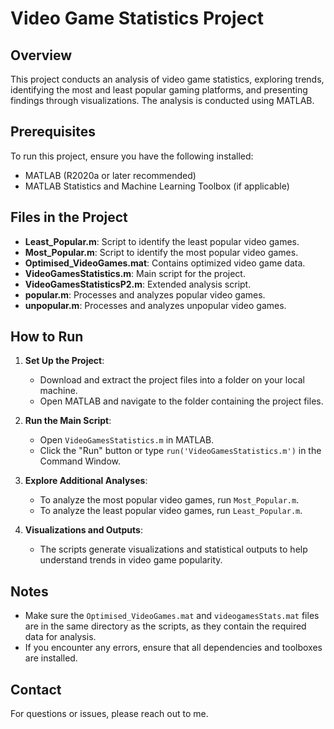 
# Video Game Statistics Project

## Overview
This project conducts an analysis of video game statistics, exploring trends, identifying the most and least popular gaming platforms, and presenting findings through visualizations. The analysis is conducted using MATLAB.

## Prerequisites
To run this project, ensure you have the following installed:
- MATLAB (R2020a or later recommended)
- MATLAB Statistics and Machine Learning Toolbox (if applicable)

## Files in the Project
- **Least_Popular.m**: Script to identify the least popular video games.
- **Most_Popular.m**: Script to identify the most popular video games.
- **Optimised_VideoGames.mat**: Contains optimized video game data.
- **VideoGamesStatistics.m**: Main script for the project.
- **VideoGamesStatisticsP2.m**: Extended analysis script.
- **popular.m**: Processes and analyzes popular video games.
- **unpopular.m**: Processes and analyzes unpopular video games.

## How to Run
1. **Set Up the Project**:
   - Download and extract the project files into a folder on your local machine.
   - Open MATLAB and navigate to the folder containing the project files.

2. **Run the Main Script**:
   - Open `VideoGamesStatistics.m` in MATLAB.
   - Click the "Run" button or type `run('VideoGamesStatistics.m')` in the Command Window.

3. **Explore Additional Analyses**:
   - To analyze the most popular video games, run `Most_Popular.m`.
   - To analyze the least popular video games, run `Least_Popular.m`.

4. **Visualizations and Outputs**:
   - The scripts generate visualizations and statistical outputs to help understand trends in video game popularity.

## Notes
- Make sure the `Optimised_VideoGames.mat` and `videogamesStats.mat` files are in the same directory as the scripts, as they contain the required data for analysis.
- If you encounter any errors, ensure that all dependencies and toolboxes are installed.

## Contact
For questions or issues, please reach out to me.



